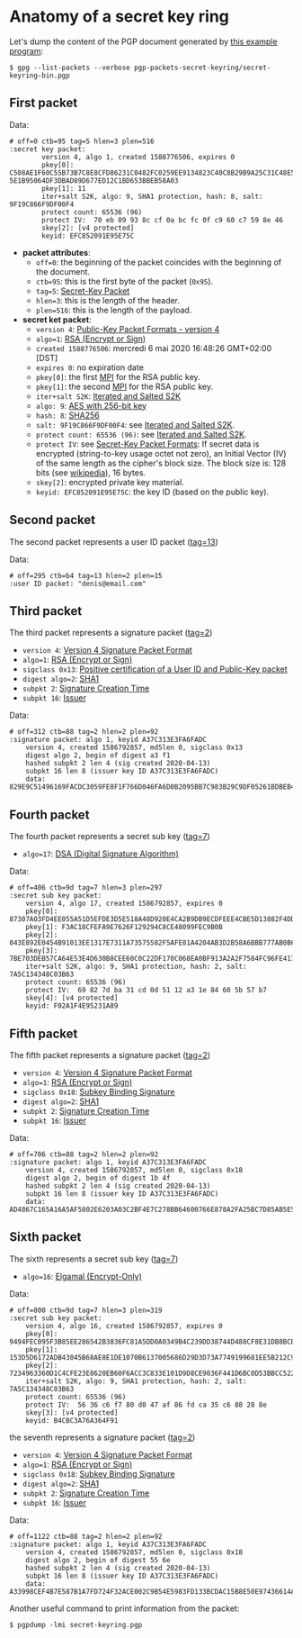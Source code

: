 # Anatomy of a secret key ring

Let's dump the content of the PGP document generated by [this example program](../app-pgp-keyring/README.md):

    $ gpg --list-packets --verbose pgp-packets-secret-keyring/secret-keyring-bin.pgp

## First packet

Data:
    
    # off=0 ctb=95 tag=5 hlen=3 plen=516
    :secret key packet:
            version 4, algo 1, created 1588776506, expires 0
            pkey[0]: C508AE1F60C55B73B7C8E8CFD86231C0482FC0259EE9134823C40C8B29B9A25C31C48E59513159D3950F7469ED255C4EEFB99A7C5917F31B24844639EC43BADBA67ABDF320C2599272C5DFE54C0F9D755BDB71DFFA48F0E0C6462F5084BDC86B258159FFEEA1BD922D268C
    5E1B95064DF3DBAD89D677ED12C1BD653BBEB58A03
            pkey[1]: 11
            iter+salt S2K, algo: 9, SHA1 protection, hash: 8, salt: 9F19C866F9DF00F4
            protect count: 65536 (96)
            protect IV:  70 eb 09 93 8c cf 0a bc fc 0f c9 60 c7 59 8e 46
            skey[2]: [v4 protected]
            keyid: EFC852091E95E75C

* **packet attributes**:
  * `off=0`: the beginning of the packet coincides with the beginning of the document.
  * `ctb=95`: this is the first byte of the packet (`0x95`).
  * `tag=5`: [Secret-Key Packet](https://tools.ietf.org/html/rfc4880#section-5.5.1.3)
  * `hlen=3`: this is the length of the header.
  * `plen=516`: this is the length of the payload.
* **secret ket packet**:
  * `version 4`: [Public-Key Packet Formats - version 4](https://tools.ietf.org/html/rfc4880#section-5.5.2)
  * `algo=1`: [RSA (Encrypt or Sign)](https://tools.ietf.org/html/rfc4880#section-9.1)
  * `created 1588776506`: mercredi 6 mai 2020 16:48:26 GMT+02:00 [DST]
  * `expires 0`: no expiration date
  * `pkey[0]`: the first [MPI](https://tools.ietf.org/html/rfc4880#section-3.2) for the RSA public key.
  * `pkey[1]`: the second [MPI](https://tools.ietf.org/html/rfc4880#section-3.2) for the RSA public key.
  * `iter+salt S2K`: [Iterated and Salted S2K](https://tools.ietf.org/html/rfc4880#section-3.7.1.3)
  * `algo: 9`: [AES with 256-bit key](https://tools.ietf.org/html/rfc4880#section-9.2)
  * `hash: 8`: [SHA256](https://tools.ietf.org/html/rfc4880#section-9.4)
  * `salt: 9F19C866F9DF00F4`: see [Iterated and Salted S2K](https://tools.ietf.org/html/rfc4880#section-3.7.1.3).
  * `protect count: 65536 (96)`: see [Iterated and Salted S2K](https://tools.ietf.org/html/rfc4880#section-3.7.1.3).
  * `protect IV`: see [Secret-Key Packet Formats](https://tools.ietf.org/html/rfc4880#section-5.5.3):
    If secret data is encrypted (string-to-key usage octet not zero), an Initial Vector (IV) of the same length as the
    cipher's block size. The block size is: 128 bits (see [wikipedia](https://en.wikipedia.org/wiki/Advanced_Encryption_Standard)), 16 bytes.
  * `skey[2]`: encrypted private key material.
  * `keyid: EFC852091E95E75C`: the key ID (based on the public key).
      
## Second packet
              
The second packet represents a user ID packet ([tag=13](https://tools.ietf.org/html/rfc4880#section-5.11))

Data:
        
    # off=295 ctb=b4 tag=13 hlen=2 plen=15
    :user ID packet: "denis@email.com"
    
## Third packet
    
The third packet represents a signature packet ([tag=2](https://tools.ietf.org/html/rfc4880#section-5.2))
* `version 4`: [Version 4 Signature Packet Format](https://tools.ietf.org/html/rfc4880#section-5.2.3)    
* `algo=1`: [RSA (Encrypt or Sign)](https://tools.ietf.org/html/rfc4880#section-9.1)
* `sigclass 0x13`: [Positive certification of a User ID and Public-Key packet](https://tools.ietf.org/html/rfc4880#section-5.2.1)
* `digest algo=2`: [SHA1](https://tools.ietf.org/html/rfc4880#section-9.4) 
* `subpkt 2`: [Signature Creation Time](https://tools.ietf.org/html/rfc4880#section-5.2.3.1)
* `subpkt 16`: [Issuer](https://tools.ietf.org/html/rfc4880#section-5.2.3.1)

Data:

    # off=312 ctb=88 tag=2 hlen=2 plen=92
    :signature packet: algo 1, keyid A37C313E3FA6FADC
        version 4, created 1586792857, md5len 0, sigclass 0x13
        digest algo 2, begin of digest a3 f1
        hashed subpkt 2 len 4 (sig created 2020-04-13)
        subpkt 16 len 8 (issuer key ID A37C313E3FA6FADC)
        data: 829E9C51496169FACDC3059FE8F1F766D046FA6D0B2095BB7C983B29C9DF05261BDBEB4BD7995B1A06E524525638868ADC17CE49D6BC0990FD046E9EAA2C09D7
        
## Fourth packet
        
The fourth packet represents a secret sub key ([tag=7](https://tools.ietf.org/html/rfc4880#section-5.5.1.4))
* `algo=17`: [DSA (Digital Signature Algorithm)](https://tools.ietf.org/html/rfc4880#section-9.1)

Data:
        
    # off=406 ctb=9d tag=7 hlen=3 plen=297
    :secret sub key packet:
        version 4, algo 17, created 1586792857, expires 0
        pkey[0]: 87307A03FD4EE055A51D5EFDE3D5E518A48D920E4CA2B9DB9ECDFEEE4CBE5D13882F4DD74F5DDA19FA01FE35F2A60A1ADFA7B60B085AB193C675F9655FCC32DD
        pkey[1]: F3AC18CFEFA9E7626F129294C8CE48099FEC9B0B
        pkey[2]: 043E892E0454B91013EE1317E7311A73575582F5AFE81A4204AB3D2B58A6BBB777AB0B683BCE7F723B093F88EC39E0BA1062B4EBDB31C1CA531B14CB5C4E8E5A
        pkey[3]: 7BE703DEB57CA64E53E4D630B8CEE60C0C22DF170C068EA0BF913A2A2F7584FC96FE41725FCF7D796A140FE055888148FE948F7216CECEB3EB33D6486A39ADFD
        iter+salt S2K, algo: 9, SHA1 protection, hash: 2, salt: 7A5C134348C03B63
        protect count: 65536 (96)
        protect IV:  69 82 7d ba 31 cd 0d 51 12 a3 1e 84 60 5b 57 b7
        skey[4]: [v4 protected]
        keyid: F02A1F4E95231A89
        
## Fifth packet
        
The fifth packet represents a signature packet ([tag=2](https://tools.ietf.org/html/rfc4880#section-5.2))
* `version 4`: [Version 4 Signature Packet Format](https://tools.ietf.org/html/rfc4880#section-5.2.3)    
* `algo=1`: [RSA (Encrypt or Sign)](https://tools.ietf.org/html/rfc4880#section-9.1)
* `sigclass 0x18`: [Subkey Binding Signature](https://tools.ietf.org/html/rfc4880#section-5.2.1)
* `digest algo=2`: [SHA1](https://tools.ietf.org/html/rfc4880#section-9.4) 
* `subpkt 2`: [Signature Creation Time](https://tools.ietf.org/html/rfc4880#section-5.2.3.1)
* `subpkt 16`: [Issuer](https://tools.ietf.org/html/rfc4880#section-5.2.3.1)

Data:
        
    # off=706 ctb=88 tag=2 hlen=2 plen=92
    :signature packet: algo 1, keyid A37C313E3FA6FADC
        version 4, created 1586792857, md5len 0, sigclass 0x18
        digest algo 2, begin of digest 1b 4f
        hashed subpkt 2 len 4 (sig created 2020-04-13)
        subpkt 16 len 8 (issuer key ID A37C313E3FA6FADC)
        data: AD4867C165A16A5AF5802E6203A03C2BF4E7C278BB64600766E878A2FA25BC7D85AB5E5CBF34804CDE16BCF0BA5D3517293ABC13FD4DAEE65B8F7F2B2930FC90
        
## Sixth packet

The sixth represents a secret sub key ([tag=7](https://tools.ietf.org/html/rfc4880#section-5.5.1.4))
* `algo=16`: [Elgamal (Encrypt-Only)](https://tools.ietf.org/html/rfc4880#section-9.1)
     
Data:   
        
    # off=800 ctb=9d tag=7 hlen=3 plen=319
    :secret sub key packet:
        version 4, algo 16, created 1586792857, expires 0
        pkey[0]: 9494FEC095F3B85EE286542B3836FC81A5DD0A0349B4C239DD38744D488CF8E31DB8BCB7D33B41ABB9E5A33CCA9144B1CEF332C94BF0573BF047A3ACA98CDF3B
        pkey[1]: 153D5D6172ADB43045B68AE8E1DE1070B6137005686D29D3D73A7749199681EE5B212C9B96BFDCFA5B20CD5E3FD2044895D609CF9B410B7A0F12CA1CB9A428CC
        pkey[2]: 7234963360D1C4CFE23E8620EB60F6ACC3C833E101D9D8CE9036F441D6BC0D53BBCC5226D5047DC9129A7539BA78FF0950BC3AF91B00214BAE8243F9452149C5
        iter+salt S2K, algo: 9, SHA1 protection, hash: 2, salt: 7A5C134348C03B63
        protect count: 65536 (96)
        protect IV:  56 36 c6 f7 80 d0 47 af 86 fd ca 35 c6 88 28 8e
        skey[3]: [v4 protected]
        keyid: B4CBC3A76A364F91
        

the seventh represents a signature packet ([tag=2](https://tools.ietf.org/html/rfc4880#section-5.2))
* `version 4`: [Version 4 Signature Packet Format](https://tools.ietf.org/html/rfc4880#section-5.2.3)
* `algo=1`: [RSA (Encrypt or Sign)](https://tools.ietf.org/html/rfc4880#section-9.1)
* `sigclass 0x18`: [Subkey Binding Signature](https://tools.ietf.org/html/rfc4880#section-5.2.1)
* `digest algo=2`: [SHA1](https://tools.ietf.org/html/rfc4880#section-9.4) 
* `subpkt 2`: [Signature Creation Time](https://tools.ietf.org/html/rfc4880#section-5.2.3.1)
* `subpkt 16`: [Issuer](https://tools.ietf.org/html/rfc4880#section-5.2.3.1)

Data:
        
    # off=1122 ctb=88 tag=2 hlen=2 plen=92
    :signature packet: algo 1, keyid A37C313E3FA6FADC
        version 4, created 1586792857, md5len 0, sigclass 0x18
        digest algo 2, begin of digest 55 6e
        hashed subpkt 2 len 4 (sig created 2020-04-13)
        subpkt 16 len 8 (issuer key ID A37C313E3FA6FADC)
        data: A33998CEF4B7E587B1A7FD724F32ACE002C9B54E5983FD133BCDAC15B8E50E97436614ADF772B821A552DCB8317718BA58BD4EB991834905AD54173B07044029



Another useful command to print information from the packet:

    $ pgpdump -lmi secret-keyring.pgp
    
